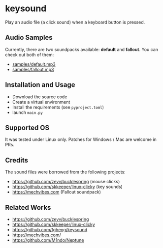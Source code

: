 # keysound

Play an audio file (a click sound) when a keyboard button is pressed.

## Audio Samples

Currently, there are two soundpacks available: **default** and **fallout**. You can check out both of them:
- [samples/default.mp3](samples/default.mp3)
- [samples/fallout.mp3](samples/fallout.mp3)

## Installation and Usage

- Download the source code
- Create a virtual environment
- Install the requirements (see `pyproject.toml`)
- launch `main.py`

## Supported OS

It was tested under Linux only. Patches
for Windows / Mac are welcome in PRs.

## Credits

The sound files were borrowed from the following
projects:

- https://github.com/zevv/bucklespring (mouse clicks)
- https://github.com/skkeeper/linux-clicky (key sounds)
- https://mechvibes.com (Fallout soundpack)

## Related Works

- https://github.com/zevv/bucklespring
- https://github.com/skkeeper/linux-clicky
- https://github.com/fgheng/keysound
- https://mechvibes.com/
- https://github.com/M1ndo/Neptune
